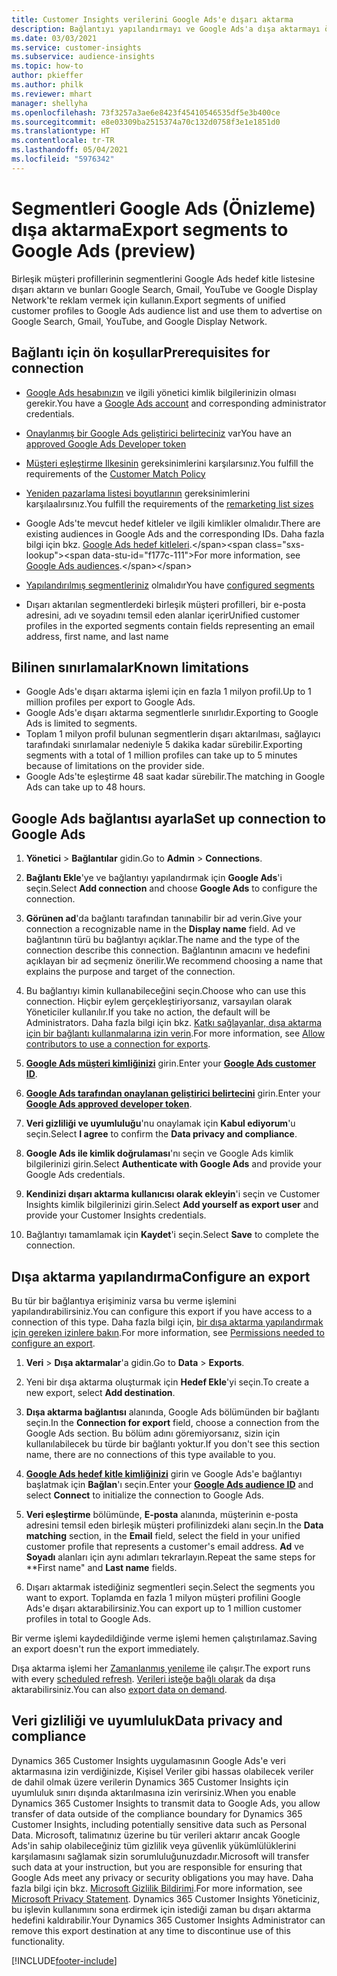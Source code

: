 ```yaml
---
title: Customer Insights verilerini Google Ads'e dışarı aktarma
description: Bağlantıyı yapılandırmayı ve Google Ads'a dışa aktarmayı öğrenin.
ms.date: 03/03/2021
ms.service: customer-insights
ms.subservice: audience-insights
ms.topic: how-to
author: pkieffer
ms.author: philk
ms.reviewer: mhart
manager: shellyha
ms.openlocfilehash: 73f3257a3ae6e8423f45410546535df5e3b400ce
ms.sourcegitcommit: e8e03309ba2515374a70c132d0758f3e1e1851d0
ms.translationtype: HT
ms.contentlocale: tr-TR
ms.lasthandoff: 05/04/2021
ms.locfileid: "5976342"
---
```

# <a name="export-segments-to-google-ads-preview"></a><span data-ttu-id="f177c-103">Segmentleri Google Ads (Önizleme) dışa aktarma</span><span class="sxs-lookup"><span data-stu-id="f177c-103">Export segments to Google Ads (preview)</span></span>

<span data-ttu-id="f177c-104">Birleşik müşteri profillerinin segmentlerini Google Ads hedef kitle listesine dışarı aktarın ve bunları Google Search, Gmail, YouTube ve Google Display Network'te reklam vermek için kullanın.</span><span class="sxs-lookup"><span data-stu-id="f177c-104">Export segments of unified customer profiles to Google Ads audience list and use them to advertise on Google Search, Gmail, YouTube, and Google Display Network.</span></span> 

## <a name="prerequisites-for-connection"></a><span data-ttu-id="f177c-105">Bağlantı için ön koşullar</span><span class="sxs-lookup"><span data-stu-id="f177c-105">Prerequisites for connection</span></span>

-   <span data-ttu-id="f177c-106">[Google Ads hesabınızın](https://ads.google.com/) ve ilgili yönetici kimlik bilgilerinizin olması gerekir.</span><span class="sxs-lookup"><span data-stu-id="f177c-106">You have a [Google Ads account](https://ads.google.com/) and corresponding administrator credentials.</span></span>
-   <span data-ttu-id="f177c-107">[Onaylanmış bir Google Ads geliştirici belirteciniz](https://developers.google.com/google-ads/api/docs/first-call/dev-token) var</span><span class="sxs-lookup"><span data-stu-id="f177c-107">You have an [approved Google Ads Developer token](https://developers.google.com/google-ads/api/docs/first-call/dev-token)</span></span> 
-   <span data-ttu-id="f177c-108">[Müşteri eşleştirme Ilkesinin](https://support.google.com/adspolicy/answer/6299717) gereksinimlerini karşılarsınız.</span><span class="sxs-lookup"><span data-stu-id="f177c-108">You fulfill the requirements of the [Customer Match Policy](https://support.google.com/adspolicy/answer/6299717)</span></span>
-   <span data-ttu-id="f177c-109">[Yeniden pazarlama listesi boyutlarının](https://support.google.com/google-ads/answer/7558048) gereksinimlerini karşılaalırsınız.</span><span class="sxs-lookup"><span data-stu-id="f177c-109">You fulfill the requirements of the [remarketing list sizes](https://support.google.com/google-ads/answer/7558048)</span></span> 

-   <span data-ttu-id="f177c-110">Google Ads'te mevcut hedef kitleler ve ilgili kimlikler olmalıdır.</span><span class="sxs-lookup"><span data-stu-id="f177c-110">There are existing audiences in Google Ads and the corresponding IDs.</span></span> <span data-ttu-id="f177c-111">Daha fazla bilgi için bkz. [Google Ads hedef kitleleri](https://support.google.com/google-ads/answer/7558048?hl=en#:~:text=Audience%20lists%20is%20a%20section,Display%20Network%20through%20remarketing%20campaigns.).</span><span class="sxs-lookup"><span data-stu-id="f177c-111">For more information, see [Google Ads audiences](https://support.google.com/google-ads/answer/7558048?hl=en#:~:text=Audience%20lists%20is%20a%20section,Display%20Network%20through%20remarketing%20campaigns.).</span></span>
-   <span data-ttu-id="f177c-112">[Yapılandırılmış segmentleriniz](segments.md) olmalıdır</span><span class="sxs-lookup"><span data-stu-id="f177c-112">You have [configured segments](segments.md)</span></span>
-   <span data-ttu-id="f177c-113">Dışarı aktarılan segmentlerdeki birleşik müşteri profilleri, bir e-posta adresini, adı ve soyadını temsil eden alanlar içerir</span><span class="sxs-lookup"><span data-stu-id="f177c-113">Unified customer profiles in the exported segments contain fields representing an email address, first name, and last name</span></span>

## <a name="known-limitations"></a><span data-ttu-id="f177c-114">Bilinen sınırlamalar</span><span class="sxs-lookup"><span data-stu-id="f177c-114">Known limitations</span></span>

- <span data-ttu-id="f177c-115">Google Ads'e dışarı aktarma işlemi için en fazla 1 milyon profil.</span><span class="sxs-lookup"><span data-stu-id="f177c-115">Up to 1 million profiles per export to Google Ads.</span></span>
- <span data-ttu-id="f177c-116">Google Ads'e dışarı aktarma segmentlerle sınırlıdır.</span><span class="sxs-lookup"><span data-stu-id="f177c-116">Exporting to Google Ads is limited to segments.</span></span>
- <span data-ttu-id="f177c-117">Toplam 1 milyon profil bulunan segmentlerin dışarı aktarılması, sağlayıcı tarafındaki sınırlamalar nedeniyle 5 dakika kadar sürebilir.</span><span class="sxs-lookup"><span data-stu-id="f177c-117">Exporting segments with a total of 1 million profiles can take up to 5 minutes because of limitations on the provider side.</span></span> 
- <span data-ttu-id="f177c-118">Google Ads'te eşleştirme 48 saat kadar sürebilir.</span><span class="sxs-lookup"><span data-stu-id="f177c-118">The matching in Google Ads can take up to 48 hours.</span></span>

## <a name="set-up-connection-to-google-ads"></a><span data-ttu-id="f177c-119">Google Ads bağlantısı ayarla</span><span class="sxs-lookup"><span data-stu-id="f177c-119">Set up connection to Google Ads</span></span>

1. <span data-ttu-id="f177c-120">**Yönetici** > **Bağlantılar** gidin.</span><span class="sxs-lookup"><span data-stu-id="f177c-120">Go to **Admin** > **Connections**.</span></span>

1. <span data-ttu-id="f177c-121">**Bağlantı Ekle**'ye ve bağlantıyı yapılandırmak için **Google Ads**'i seçin.</span><span class="sxs-lookup"><span data-stu-id="f177c-121">Select **Add connection** and choose **Google Ads** to configure the connection.</span></span>

1. <span data-ttu-id="f177c-122">**Görünen ad**'da bağlantı tarafından tanınabilir bir ad verin.</span><span class="sxs-lookup"><span data-stu-id="f177c-122">Give your connection a recognizable name in the **Display name** field.</span></span> <span data-ttu-id="f177c-123">Ad ve bağlantının türü bu bağlantıyı açıklar.</span><span class="sxs-lookup"><span data-stu-id="f177c-123">The name and the type of the connection describe this connection.</span></span> <span data-ttu-id="f177c-124">Bağlantının amacını ve hedefini açıklayan bir ad seçmeniz önerilir.</span><span class="sxs-lookup"><span data-stu-id="f177c-124">We recommend choosing a name that explains the purpose and target of the connection.</span></span>

1. <span data-ttu-id="f177c-125">Bu bağlantıyı kimin kullanabileceğini seçin.</span><span class="sxs-lookup"><span data-stu-id="f177c-125">Choose who can use this connection.</span></span> <span data-ttu-id="f177c-126">Hiçbir eylem gerçekleştiriyorsanız, varsayılan olarak Yöneticiler kullanılır.</span><span class="sxs-lookup"><span data-stu-id="f177c-126">If you take no action, the default will be Administrators.</span></span> <span data-ttu-id="f177c-127">Daha fazla bilgi için bkz. [Katkı sağlayanlar, dışa aktarma için bir bağlantı kullanmalarına izin verin](connections.md#allow-contributors-to-use-a-connection-for-exports).</span><span class="sxs-lookup"><span data-stu-id="f177c-127">For more information, see [Allow contributors to use a connection for exports](connections.md#allow-contributors-to-use-a-connection-for-exports).</span></span>

1. <span data-ttu-id="f177c-128">**[Google Ads müşteri kimliğinizi](https://support.google.com/google-ads/answer/1704344)** girin.</span><span class="sxs-lookup"><span data-stu-id="f177c-128">Enter your **[Google Ads customer ID](https://support.google.com/google-ads/answer/1704344)**.</span></span>

1. <span data-ttu-id="f177c-129">**[Google Ads tarafından onaylanan geliştirici belirtecini](https://developers.google.com/google-ads/api/docs/first-call/dev-token)** girin.</span><span class="sxs-lookup"><span data-stu-id="f177c-129">Enter your **[Google Ads approved developer token](https://developers.google.com/google-ads/api/docs/first-call/dev-token)**.</span></span>

1. <span data-ttu-id="f177c-130">**Veri gizliliği ve uyumluluğu**'nu onaylamak için **Kabul ediyorum**'u seçin.</span><span class="sxs-lookup"><span data-stu-id="f177c-130">Select **I agree** to confirm the **Data privacy and compliance**.</span></span>

1. <span data-ttu-id="f177c-131">**Google Ads ile kimlik doğrulaması**'nı seçin ve Google Ads kimlik bilgilerinizi girin.</span><span class="sxs-lookup"><span data-stu-id="f177c-131">Select **Authenticate with Google Ads** and provide your Google Ads credentials.</span></span>

1. <span data-ttu-id="f177c-132">**Kendinizi dışarı aktarma kullanıcısı olarak ekleyin**'i seçin ve Customer Insights kimlik bilgilerinizi girin.</span><span class="sxs-lookup"><span data-stu-id="f177c-132">Select **Add yourself as export user** and provide your Customer Insights credentials.</span></span>

1. <span data-ttu-id="f177c-133">Bağlantıyı tamamlamak için **Kaydet**'i seçin.</span><span class="sxs-lookup"><span data-stu-id="f177c-133">Select **Save** to complete the connection.</span></span> 

## <a name="configure-an-export"></a><span data-ttu-id="f177c-134">Dışa aktarma yapılandırma</span><span class="sxs-lookup"><span data-stu-id="f177c-134">Configure an export</span></span>

<span data-ttu-id="f177c-135">Bu tür bir bağlantıya erişiminiz varsa bu verme işlemini yapılandırabilirsiniz.</span><span class="sxs-lookup"><span data-stu-id="f177c-135">You can configure this export if you have access to a connection of this type.</span></span> <span data-ttu-id="f177c-136">Daha fazla bilgi için, [bir dışa aktarma yapılandırmak için gereken izinlere bakın](export-destinations.md#set-up-a-new-export).</span><span class="sxs-lookup"><span data-stu-id="f177c-136">For more information, see [Permissions needed to configure an export](export-destinations.md#set-up-a-new-export).</span></span>

1. <span data-ttu-id="f177c-137">**Veri** > **Dışa aktarmalar**'a gidin.</span><span class="sxs-lookup"><span data-stu-id="f177c-137">Go to **Data** > **Exports**.</span></span>

1. <span data-ttu-id="f177c-138">Yeni bir dışa aktarma oluşturmak için **Hedef Ekle**'yi seçin.</span><span class="sxs-lookup"><span data-stu-id="f177c-138">To create a new export, select **Add destination**.</span></span>

1. <span data-ttu-id="f177c-139">**Dışa aktarma bağlantısı** alanında, Google Ads bölümünden bir bağlantı seçin.</span><span class="sxs-lookup"><span data-stu-id="f177c-139">In the **Connection for export** field, choose a connection from the Google Ads section.</span></span> <span data-ttu-id="f177c-140">Bu bölüm adını göremiyorsanız, sizin için kullanılabilecek bu türde bir bağlantı yoktur.</span><span class="sxs-lookup"><span data-stu-id="f177c-140">If you don't see this section name, there are no connections of this type available to you.</span></span>

1. <span data-ttu-id="f177c-141">**[Google Ads hedef kitle kimliğinizi](https://support.google.com/google-ads/answer/7558048?hl=en#:~:text=Audience%20lists%20is%20a%20section,Display%20Network%20through%20remarketing%20campaigns.)** girin ve Google Ads'e bağlantıyı başlatmak için **Bağlan**'ı seçin.</span><span class="sxs-lookup"><span data-stu-id="f177c-141">Enter your **[Google Ads audience ID](https://support.google.com/google-ads/answer/7558048?hl=en#:~:text=Audience%20lists%20is%20a%20section,Display%20Network%20through%20remarketing%20campaigns.)** and select **Connect** to initialize the connection to Google Ads.</span></span>

1. <span data-ttu-id="f177c-142">**Veri eşleştirme** bölümünde, **E-posta** alanında, müşterinin e-posta adresini temsil eden birleşik müşteri profilinizdeki alanı seçin.</span><span class="sxs-lookup"><span data-stu-id="f177c-142">In the **Data matching** section, in the **Email** field, select the field in your unified customer profile that represents a customer's email address.</span></span> <span data-ttu-id="f177c-143">**Ad** ve **Soyadı** alanları için aynı adımları tekrarlayın.</span><span class="sxs-lookup"><span data-stu-id="f177c-143">Repeat the same steps for \*\*First name" and **Last name** fields.</span></span>

1. <span data-ttu-id="f177c-144">Dışarı aktarmak istediğiniz segmentleri seçin.</span><span class="sxs-lookup"><span data-stu-id="f177c-144">Select the segments you want to export.</span></span> <span data-ttu-id="f177c-145">Toplamda en fazla 1 milyon müşteri profilini Google Ads'e dışarı aktarabilirsiniz.</span><span class="sxs-lookup"><span data-stu-id="f177c-145">You can export up to 1 million customer profiles in total to Google Ads.</span></span>

<span data-ttu-id="f177c-146">Bir verme işlemi kaydedildiğinde verme işlemi hemen çalıştırılamaz.</span><span class="sxs-lookup"><span data-stu-id="f177c-146">Saving an export doesn't run the export immediately.</span></span>

<span data-ttu-id="f177c-147">Dışa aktarma işlemi her [Zamanlanmış yenileme](system.md#schedule-tab) ile çalışır.</span><span class="sxs-lookup"><span data-stu-id="f177c-147">The export runs with every [scheduled refresh](system.md#schedule-tab).</span></span> <span data-ttu-id="f177c-148">[Verileri isteğe bağlı olarak](export-destinations.md#run-exports-on-demand) da dışa aktarabilirsiniz.</span><span class="sxs-lookup"><span data-stu-id="f177c-148">You can also [export data on demand](export-destinations.md#run-exports-on-demand).</span></span> 

## <a name="data-privacy-and-compliance"></a><span data-ttu-id="f177c-149">Veri gizliliği ve uyumluluk</span><span class="sxs-lookup"><span data-stu-id="f177c-149">Data privacy and compliance</span></span>

<span data-ttu-id="f177c-150">Dynamics 365 Customer Insights uygulamasının Google Ads'e veri aktarmasına izin verdiğinizde, Kişisel Veriler gibi hassas olabilecek veriler de dahil olmak üzere verilerin Dynamics 365 Customer Insights için uyumluluk sınırı dışında aktarılmasına izin verirsiniz.</span><span class="sxs-lookup"><span data-stu-id="f177c-150">When you enable Dynamics 365 Customer Insights to transmit data to Google Ads, you allow transfer of data outside of the compliance boundary for Dynamics 365 Customer Insights, including potentially sensitive data such as Personal Data.</span></span> <span data-ttu-id="f177c-151">Microsoft, talimatınız üzerine bu tür verileri aktarır ancak Google Ads'in sahip olabileceğiniz tüm gizlilik veya güvenlik yükümlülüklerini karşılamasını sağlamak sizin sorumluluğunuzdadır.</span><span class="sxs-lookup"><span data-stu-id="f177c-151">Microsoft will transfer such data at your instruction, but you are responsible for ensuring that Google Ads meet any privacy or security obligations you may have.</span></span> <span data-ttu-id="f177c-152">Daha fazla bilgi için bkz. [Microsoft Gizlilik Bildirimi](https://go.microsoft.com/fwlink/?linkid=396732).</span><span class="sxs-lookup"><span data-stu-id="f177c-152">For more information, see [Microsoft Privacy Statement](https://go.microsoft.com/fwlink/?linkid=396732).</span></span>
<span data-ttu-id="f177c-153">Dynamics 365 Customer Insights Yöneticiniz, bu işlevin kullanımını sona erdirmek için istediği zaman bu dışarı aktarma hedefini kaldırabilir.</span><span class="sxs-lookup"><span data-stu-id="f177c-153">Your Dynamics 365 Customer Insights Administrator can remove this export destination at any time to discontinue use of this functionality.</span></span>


[!INCLUDE[footer-include](../includes/footer-banner.md)]

